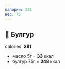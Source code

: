 ```yaml
---
калории: 281
вес: 75
---
```

## 🥣 Булгур
calories: **281**
- масло 5г = **33** ккал
- булгур 75г = **248** ккал
